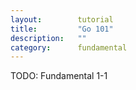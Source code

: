 ```yaml
---
layout:        tutorial
title:         "Go 101"
description:   ""
category:      fundamental
---
```


TODO: Fundamental 1-1
